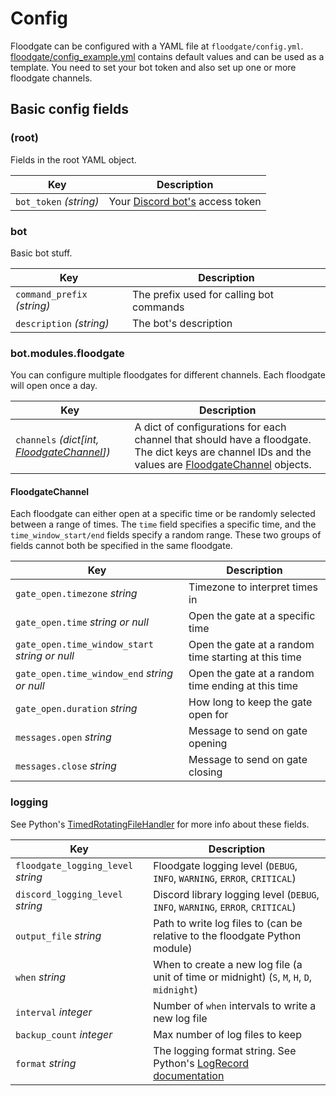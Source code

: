 # Config

Floodgate can be configured with a YAML file at `floodgate/config.yml`.
[floodgate/config_example.yml](../floodgate/config_example.yml) contains
default values and can be used as a template. You need to set your bot token
and also set up one or more floodgate channels.

## Basic config fields

### (root)

Fields in the root YAML object.

| Key                    | Description                                                                               |
|------------------------|-------------------------------------------------------------------------------------------|
| `bot_token` *(string)* | Your [Discord bot's](https://discord.com/developers/docs/topics/oauth2#bots) access token |

### bot

Basic bot stuff.

| Key                         | Description                              |
|-----------------------------|------------------------------------------|
| `command_prefix` *(string)* | The prefix used for calling bot commands |
| `description` *(string)*    | The bot's description                    |

### bot.modules.floodgate

You can configure multiple floodgates for different channels. Each floodgate
will open once a day.

| Key                                                              | Description                                                                                                                                                             |
|------------------------------------------------------------------|-------------------------------------------------------------------------------------------------------------------------------------------------------------------------|
| `channels` *(dict\[int, [FloodgateChannel](#floodgatechannel)])* | A dict of configurations for each channel that should have a floodgate. The dict keys are channel IDs and the values are [FloodgateChannel](#floodgatechannel) objects. |

#### FloodgateChannel

Each floodgate can either open at a specific time or be randomly selected
between a range of times. The `time` field specifies a specific time, and the
`time_window_start/end` fields specify a random range. These two groups of
fields cannot both be specified in the same floodgate.

| Key                                            | Description                                          |
|------------------------------------------------|------------------------------------------------------|
| `gate_open.timezone` *string*                  | Timezone to interpret times in                       |
| `gate_open.time` *string or null*              | Open the gate at a specific time                     |
| `gate_open.time_window_start` *string or null* | Open the gate at a random time starting at this time |
| `gate_open.time_window_end` *string or null*   | Open the gate at a random time ending at this time   |
| `gate_open.duration` *string*                  | How long to keep the gate open for                   |
| `messages.open` *string*                       | Message to send on gate opening                      |
| `messages.close` *string*                      | Message to send on gate closing                      |

### logging

See Python's [TimedRotatingFileHandler](https://docs.python.org/3.9/library/logging.handlers.html#logging.handlers.TimedRotatingFileHandler)
for more info about these fields.

| Key                                | Description                                                                                                                              |
|------------------------------------|------------------------------------------------------------------------------------------------------------------------------------------|
| `floodgate_logging_level` *string* | Floodgate logging level (`DEBUG`, `INFO`, `WARNING`, `ERROR`, `CRITICAL`)                                                                |                                
| `discord_logging_level` *string*   | Discord library logging level (`DEBUG`, `INFO`, `WARNING`, `ERROR`, `CRITICAL`)                                                          |                             
| `output_file` *string*             | Path to write log files to (can be relative to the floodgate Python module)                                                              |                
| `when` *string*                    | When to create a new log file (a unit of time or midnight) (`S`, `M`, `H`, `D`, `midnight`)                                              |                            
| `interval` *integer*               | Number of `when` intervals to write a new log file                                                                                       |                                   
| `backup_count` *integer*           | Max number of log files to keep                                                                                                          |                                   
| `format` *string*                  | The logging format string. See Python's [LogRecord documentation](https://docs.python.org/3.9/library/logging.html#logrecord-attributes) |
